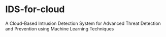 # IDS-for-cloud
A Cloud-Based Intrusion Detection System for Advanced Threat Detection and Prevention using Machine Learning Techniques
